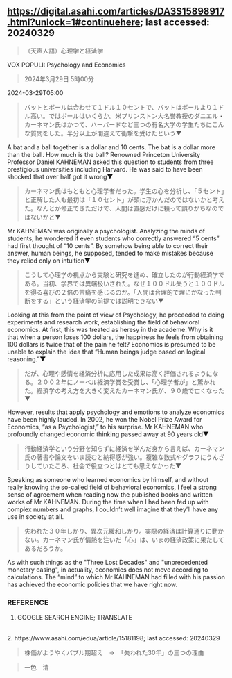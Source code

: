 ## https://digital.asahi.com/articles/DA3S15898917.html?unlock=1#continuehere; last accessed: 20240329

> （天声人語）心理学と経済学

VOX POPULI: Psychology and Economics

> 2024年3月29日 5時00分

2024-03-29T05:00

> バットとボールは合わせて１ドル１０セントで、バットはボールより１ドル高い。ではボールはいくらか。米プリンストン大名誉教授のダニエル・カーネマン氏はかつて、ハーバードなど三つの有名大学の学生たちにこんな質問をした。半分以上が間違えて衝撃を受けたという▼

A bat and a ball together is a dollar and 10 cents. The bat is a dollar more than the ball. How much is the ball? Renowned Princeton University Professor Daniel KAHNEMAN asked this question to students from three prestigious universities including Harvard. He was said to have been shocked that over half got it wrong▼

> カーネマン氏はもともと心理学者だった。学生の心を分析し、「５セント」と正解した人も最初は「１０セント」が頭に浮かんだのではないかと考えた。なんとか修正できただけで、人間は直感だけに頼って誤りがちなのではないかと▼

Mr KAHNEMAN was originally a psychologist. Analyzing the minds of students, he wondered if even students who correctly answered “5 cents” had first thought of “10 cents”. By somehow being able to correct their answer, human beings, he supposed, tended to make mistakes because they relied only on intuition▼

> こうして心理学の視点から実験と研究を進め、確立したのが行動経済学である。当初、学界では異端扱いされた。なぜ１００ドル失うと１００ドルを得る喜びの２倍の苦痛を感じるのか。「人間は合理的で理にかなった判断をする」という経済学の前提では説明できない▼

Looking at this from the point of view of Psychology, he proceeded to doing experiments and research work, establishing the field of behavioral economics. At first, this was treated as heresy in the academe. Why is it that when a person loses 100 dollars, the happiness he feels from obtaining 100 dollars is twice that of the pain he felt? Economics is presumed to be unable to explain the idea that “Human beings judge based on logical reasoning.”▼

> だが、心理や感情を経済分析に応用した成果は高く評価されるようになる。２００２年にノーベル経済学賞を受賞し、「心理学者が」と驚かれた。経済学の考え方を大きく変えたカーネマン氏が、９０歳で亡くなった▼

However, results that apply psychology and emotions to analyze economics have been highly lauded. In 2002, he won the Nobel Prize Award for Economics, “as a Psychologist,” to his surprise. Mr KAHNEMAN who profoundly changed economic thinking passed away at 90 years old▼

> 行動経済学という分野を知らずに経済を学んだ身から言えば、カーネマン氏の著書や論文をいま読むと納得感が強い。複雑な数式やグラフにうんざりしていたころ、社会で役立つとはとても思えなかった▼

Speaking as someone who learned economics by himself, and without really knowing the so-called field of behavioral economics, I feel a strong sense of agreement when reading now the published books and written works of Mr KAHNEMAN. During the time when I had been fed up with complex numbers and graphs, I couldn’t well imagine that they’ll have any use in society at all.  

> 失われた３０年しかり、異次元緩和しかり。実際の経済は計算通りに動かない。カーネマン氏が情熱を注いだ「心」は、いまの経済政策に果たしてあるだろうか。

As with such things as the "Three Lost Decades" and "unprecedented monetary easing", in actuality, economics does not move according to calculations. The “mind” to which Mr KAHNEMAN had filled with his passion has achieved the economic policies that we have right now.

### REFERENCE

1. GOOGLE SEARCH ENGINE; TRANSLATE<br/>
<br/>
2. https://www.asahi.com/edua/article/15181198; last accessed: 20240329

> 株価がようやくバブル期超え　→　「失われた30年」の三つの理由

> 一色　清